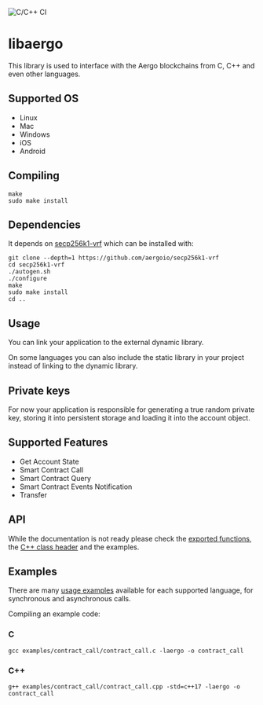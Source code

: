 ![C/C++ CI](https://github.com/aergoio/libaergo/workflows/C/C++%20CI/badge.svg)

# libaergo

This library is used to interface with the Aergo blockchains
from C, C++ and even other languages.


## Supported OS

* Linux
* Mac
* Windows
* iOS
* Android


## Compiling

```
make
sudo make install
```


## Dependencies

It depends on [secp256k1-vrf](https://github.com/aergoio/secp256k1-vrf)
which can be installed with:

```
git clone --depth=1 https://github.com/aergoio/secp256k1-vrf
cd secp256k1-vrf
./autogen.sh
./configure
make
sudo make install
cd ..
```


## Usage

You can link your application to the external dynamic library.

On some languages you can also include the static library in your project instead of linking to the dynamic library.


## Private keys

For now your application is responsible for generating a true random private key, storing it into persistent storage
and loading it into the account object.


## Supported Features

* Get Account State
* Smart Contract Call
* Smart Contract Query
* Smart Contract Events Notification
* Transfer


## API

While the documentation is not ready please check the
[exported functions](https://github.com/aergoio/herac/blob/master/aergo.h),
the 
[C++ class header](https://github.com/aergoio/herac/blob/master/aergo.hpp)
and the examples.


## Examples

There are many [usage examples](https://github.com/aergoio/herac/tree/master/examples)
available for each supported language, for synchronous and asynchronous calls.

Compiling an example code:

### C

```
gcc examples/contract_call/contract_call.c -laergo -o contract_call
```

### C++

```
g++ examples/contract_call/contract_call.cpp -std=c++17 -laergo -o contract_call
```
